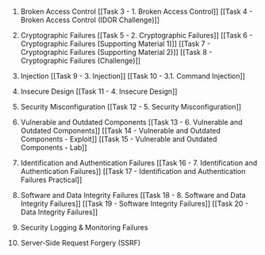 1. Broken Access Control
[[Task 3 - 1. Broken Access Control]]
[[Task 4 - Broken Access Control (IDOR Challenge)]]

2. Cryptographic Failures
[[Task 5 - 2. Cryptographic Failures]]
[[Task 6 - Cryptographic Failures (Supporting Material 1)]]
[[Task 7 - Cryptographic Failures (Supporting Material 2)]]
[[Task 8 - Cryptographic Failures (Challenge)]]
3. Injection
[[Task 9 - 3. Injection]]
[[Task 10 - 3.1. Command Injection]]

4. Insecure Design
[[Task 11 - 4. Insecure Design]]

5. Security Misconfiguration
[[Task 12 - 5. Security Misconfiguration]]

6. Vulnerable and Outdated Components
[[Task 13 - 6. Vulnerable and Outdated Components]]
[[Task 14 - Vulnerable and Outdated Components - Exploit]]
[[Task 15 - Vulnerable and Outdated Components - Lab]]

7. Identification and Authentication Failures
[[Task 16 - 7.  Identification and Authentication Failures]]
[[Task 17 - Identification and Authentication Failures Practical]]


8. Software and Data Integrity Failures
[[Task 18 - 8. Software and Data Integrity Failures]]
[[Task 19 - Software Integrity Failures]]
[[Task 20 - Data Integrity Failures]]


9. Security Logging & Monitoring Failures


10. Server-Side Request Forgery (SSRF)

